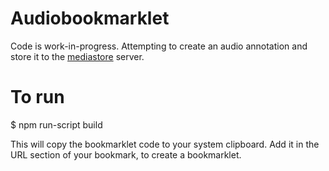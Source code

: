 # Audiobookmarklet

Code is work-in-progress. Attempting to create an audio annotation and store it to the [mediastore](https://github.com/janastu/mediastore/) server.

# To run

  $ npm run-script build

This will copy the bookmarklet code to your system clipboard. Add it in the URL section of your bookmark, to create a bookmarklet.
